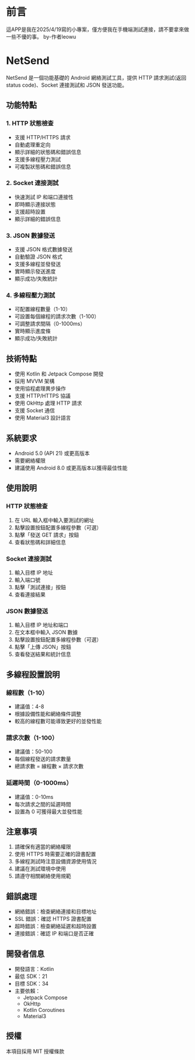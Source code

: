 # 前言

這APP是我在2025/4/19寫的小專案，僅方便我在手機端測試連接，請不要拿來做一些不優的事。 by-作者leowu

# NetSend

NetSend 是一個功能基礎的 Android 網絡測試工具，提供 HTTP 請求測試(返回status code)、Socket 連接測試和 JSON 發送功能。

## 功能特點

### 1. HTTP 狀態檢查
- 支援 HTTP/HTTPS 請求
- 自動處理重定向
- 顯示詳細的狀態碼和錯誤信息
- 支援多線程壓力測試
- 可複製狀態碼和錯誤信息

### 2. Socket 連接測試
- 快速測試 IP 和端口連接性
- 即時顯示連接狀態
- 支援超時設置
- 顯示詳細的錯誤信息

### 3. JSON 數據發送
- 支援 JSON 格式數據發送
- 自動驗證 JSON 格式
- 支援多線程並發發送
- 實時顯示發送進度
- 顯示成功/失敗統計

### 4. 多線程壓力測試
- 可配置線程數量（1-10）
- 可設置每個線程的請求次數（1-100）
- 可調整請求間隔（0-1000ms）
- 實時顯示進度條
- 顯示成功/失敗統計

## 技術特點

- 使用 Kotlin 和 Jetpack Compose 開發
- 採用 MVVM 架構
- 使用協程處理異步操作
- 支援 HTTP/HTTPS 協議
- 使用 OkHttp 處理 HTTP 請求
- 支援 Socket 通信
- 使用 Material3 設計語言

## 系統要求

- Android 5.0 (API 21) 或更高版本
- 需要網絡權限
- 建議使用 Android 8.0 或更高版本以獲得最佳性能

## 使用說明

### HTTP 狀態檢查
1. 在 URL 輸入框中輸入要測試的網址
2. 點擊設置按鈕配置多線程參數（可選）
3. 點擊「發送 GET 請求」按鈕
4. 查看狀態碼和詳細信息

### Socket 連接測試
1. 輸入目標 IP 地址
2. 輸入端口號
3. 點擊「測試連接」按鈕
4. 查看連接結果

### JSON 數據發送
1. 輸入目標 IP 地址和端口
2. 在文本框中輸入 JSON 數據
3. 點擊設置按鈕配置多線程參數（可選）
4. 點擊「上傳 JSON」按鈕
5. 查看發送結果和統計信息

## 多線程設置說明

### 線程數（1-10）
- 建議值：4-8
- 根據設備性能和網絡條件調整
- 較高的線程數可能導致更好的並發性能

### 請求次數（1-100）
- 建議值：50-100
- 每個線程發送的請求數量
- 總請求數 = 線程數 × 請求次數

### 延遲時間（0-1000ms）
- 建議值：0-10ms
- 每次請求之間的延遲時間
- 設置為 0 可獲得最大並發性能

## 注意事項

1. 請確保有適當的網絡權限
2. 使用 HTTPS 時需要正確的證書配置
3. 多線程測試時注意設備資源使用情況
4. 建議在測試環境中使用
5. 請遵守相關網絡使用規範

## 錯誤處理

- 網絡錯誤：檢查網絡連接和目標地址
- SSL 錯誤：確認 HTTPS 證書配置
- 超時錯誤：檢查網絡延遲和超時設置
- 連接錯誤：確認 IP 和端口是否正確

## 開發者信息

- 開發語言：Kotlin
- 最低 SDK：21
- 目標 SDK：34
- 主要依賴：
  - Jetpack Compose
  - OkHttp
  - Kotlin Coroutines
  - Material3

## 授權

本項目採用 MIT 授權條款 